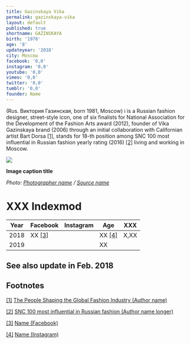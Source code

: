 ```yaml
---
title: Gazinskaya Vika
permalink: gazinskaya-vika
layout: default
published: true
shortname: GAZINSKAYA
birth: '1978'
age: '8'
updateyear: '2018'
city: Moscow
facebook: '0,0'
instagram: '0,0'
youtube: '0,0'
vimeo: '0,0'
twitter: '0,0'
tumblr: '0,0'
founder: Name
---
```

(Rus. Виктория Газинская, born 1981, Moscow) i is a Russian fashion designer, street-style icon, one of six finalists for National Association for the Development of the Fashion Arts award (2012), founder of Vika Gazinskaya brand (2006) through an initial collaboration with Californian artist Bart Dorsa <span id="a1">[\[1\]](#f1)</span>, stands for 18-th position among SNC 100 most influential in Russian fashion yearly rating (2016) <span id="a2">[\[2\]](#f2)</span> living and working in Moscow. 

![](/encyclopedia/images/image-name.jpg)

**Image caption title**

*Photo: [Photographer name](/photographer-name-page) / [Source name](/source-name-page)*

# XXX Indexmod

|Year|Facebook|Instagram|Age|XXX|
|-|-|-|-|-|
|2018|ХХ <span id="a3">[\[3\]](#f3)</span>||ХХ <span id="a4">[\[4\]](#f4)</span>|Х,ХХ|
|2019|||ХХ||

## See also update in Feb. 2018




## Footnotes

[[1]](#a1) <span id="f1"></span> [The People Shaping the Global Fashion Industry (Author name)](http://example.net/article)

[[2]](#a2) <span id="f2"></span> [SNC 100 most influential in Russian fashion (Author name longer)](http://example.net/article)

[[3]](#a3) <span id="f3"></span> [Name (Facebook)](http://example.net/article)

[[4]](#a4) <span id="f4"></span> [Name (Instagram)](http://example.net/article)
